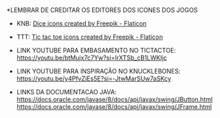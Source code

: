 *LEMBRAR DE CREDITAR OS EDITORES DOS ICONES DOS JOGOS
* KNB: <a href="https://www.flaticon.com/free-icons/dice" title="dice icons">Dice icons created by Freepik - Flaticon</a>
* TTT: <a href="https://www.flaticon.com/free-icons/tic-tac-toe" title="tic tac toe icons">Tic tac toe icons created by Freepik - Flaticon</a>

* LINK YOUTUBE PARA EMBASAMENTO NO TICTACTOE:   https://youtu.be/btMujx7c7Yw?si=IrXTSb_cB1LWKIjc
* LINK YOUTUBE PARA INSPIRAÇÃO NO KNUCKLEBONES: https://youtu.be/y4PfvZiEs5E?si=-JtwMarSUw7aSKcy

* LINKS DA DOCUMENTACAO JAVA:
  https://docs.oracle.com/javase/8/docs/api/javax/swing/JButton.html
  https://docs.oracle.com/javase/8/docs/api/javax/swing/JFrame.html
  
  
